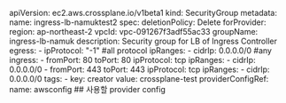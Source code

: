 apiVersion: ec2.aws.crossplane.io/v1beta1
kind: SecurityGroup
metadata:
  name: ingress-lb-namuktest2
spec:
  deletionPolicy: Delete
  forProvider:
    region: ap-northeast-2
    vpcId: vpc-091267f3adf55ac33
    groupName: ingress-lb-namuk
    description: Security group for LB of Ingress Controller
    egress:
    - ipProtocol: "-1"  #all protocol
      ipRanges:
      - cidrIp: 0.0.0.0/0 #any
    ingress:
    - fromPort: 80
      toPort: 80
      ipProtocol: tcp
      ipRanges:
      - cidrIp: 0.0.0.0/0
    - fromPort: 443
      toPort: 443
      ipProtocol: tcp
      ipRanges:
      - cidrIp: 0.0.0.0/0
    tags:
    - key: creator
      value: crossplane-test
  providerConfigRef:
    name: awsconfig  ## 사용할 provider config
